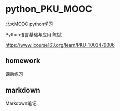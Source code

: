﻿# python_PKU_MOOC
北大MOOC python学习

Python语言基础与应用 陈斌

https://www.icourse163.org/learn/PKU-1003479006

## homework
课后练习

## markdown
Markdown笔记
